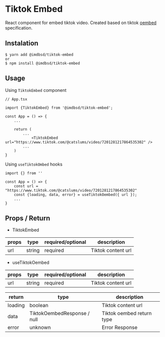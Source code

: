 # Tiktok Embed

React component for embed tiktok video.
Created based on tiktok [oembed](https://developers.tiktok.com/doc/embed-videos/) specification.

## Instalation

```
$ yarn add @imdbsd/tiktok-embed
or
$ npm install @imdbsd/tiktok-embed
```

## Usage

Using `TiktokEmbed` component

```
// App.tsx

import {TiktokEmbed} from '@imdbsd/tiktok-embed';

const App = () => {
    ...

    return (
        ...
            <TiktokEmbed url="https://www.tiktok.com/@catslums/video/7201281217864535302" />
        ...
    )
}
```

Using `useTiktokOmbed` hooks

```
import {} from ''

const App = () => {
    const url = "https://www.tiktok.com/@catslums/video/7201281217864535302"
    const {loading, data, error} = useTiktokOembed({ url });
    ...
}
```

## Props / Return

- TiktokEmbed

| props | type   | required/optional | description        |
| ----- | ------ | ----------------- | ------------------ |
| url   | string | required          | Tiktok content url |

- useTiktokOembed

| props | type   | required/optional | description        |
| ----- | ------ | ----------------- | ------------------ |
| url   | string | required          | Tiktok content url |

| return  | type                        | description               |
| ------- | --------------------------- | ------------------------- |
| loading | boolean                     | Tiktok content url        |
| data    | TiktokOembedResponse / null | Tiktok oembed return type |
| error   | unknown                     | Error Response            |
